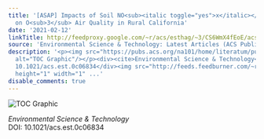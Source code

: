 ```yaml
---
title: '[ASAP] Impacts of Soil NO<sub><italic toggle="yes">x</italic></sub> Emission
  on O<sub>3</sub> Air Quality in Rural California'
date: '2021-02-12'
linkTitle: http://feedproxy.google.com/~r/acs/esthag/~3/CS6WmX4fEoE/acs.est.0c06834
source: 'Environmental Science & Technology: Latest Articles (ACS Publications)'
description: '<p><img src="https://pubs.acs.org/na101/home/literatum/publisher/achs/journals/content/esthag/0/esthag.ahead-of-print/acs.est.0c06834/20210212/images/medium/es0c06834_0005.gif"
  alt="TOC Graphic"/></p><div><cite>Environmental Science & Technology</cite></div><div>DOI:
  10.1021/acs.est.0c06834</div><img src="http://feeds.feedburner.com/~r/acs/esthag/~4/CS6WmX4fEoE"
  height="1" width="1" ...'
disable_comments: true
---
```

<p><img src="https://pubs.acs.org/na101/home/literatum/publisher/achs/journals/content/esthag/0/esthag.ahead-of-print/acs.est.0c06834/20210212/images/medium/es0c06834_0005.gif" alt="TOC Graphic"/></p><div><cite>Environmental Science & Technology</cite></div><div>DOI: 10.1021/acs.est.0c06834</div><img src="http://feeds.feedburner.com/~r/acs/esthag/~4/CS6WmX4fEoE" height="1" width="1" ...